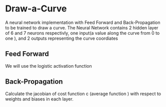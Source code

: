 # Draw-a-Curve
A neural network implementation with Feed Forward and Back-Propagation to be trained to draw a curve.
The Neural Network contains 2 hidden layer of 6 and 7 neurons respectivly, one input(a value  along the curve from 0 to one ), and 2 outputs representing the curve coordiates
## Feed Forward
We will use the logistic activation function
## Back-Propagation
Calculate the jacobian of cost function c (average function ) with respect to weights and biases in each layer.



